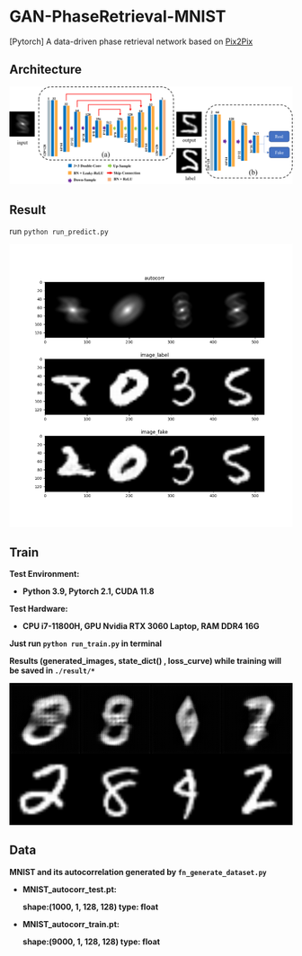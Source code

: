 # GAN-PhaseRetrieval-MNIST

[Pytorch] A data-driven phase retrieval network based on [Pix2Pix](https://github.com/phillipi/pix2pix)

## Architecture

![](./assets/GAN_architecture.png)

## Result
run `python run_predict.py`

![](./assets/model_prediction.png)

## Train

<b>Test Environment:
* Python 3.9, Pytorch 2.1, CUDA 11.8

<b>Test Hardware:
* CPU i7-11800H, GPU Nvidia RTX 3060 Laptop, RAM DDR4 16G

Just run `python run_train.py` in terminal

Results (generated_images, state_dict() , loss_curve) while training will be saved in `./result/*`

![phase retrieval result during training](./assets/training.gif)

## Data

MNIST and its autocorrelation generated by `fn_generate_dataset.py`

* MNIST_autocorr_test.pt: 

  shape:(1000, 1, 128, 128) type: float
* MNIST_autocorr_train.pt: 
  
  shape:(9000, 1, 128, 128) type: float


